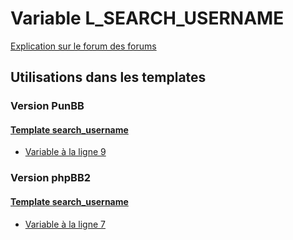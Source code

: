 # Variable L_SEARCH_USERNAME
[Explication sur le forum des forums](http://forum.forumactif.com/t294113-listing-des-variables#L_SEARCH_USERNAME)
## Utilisations dans les templates
### Version PunBB
#### [Template search_username](punbb/search_username.md)
* [Variable à la ligne 9](../punbb/search_username.tpl#L9)
### Version phpBB2
#### [Template search_username](subsilver/search_username.md)
* [Variable à la ligne 7](../subsilver/search_username.tpl#L7)